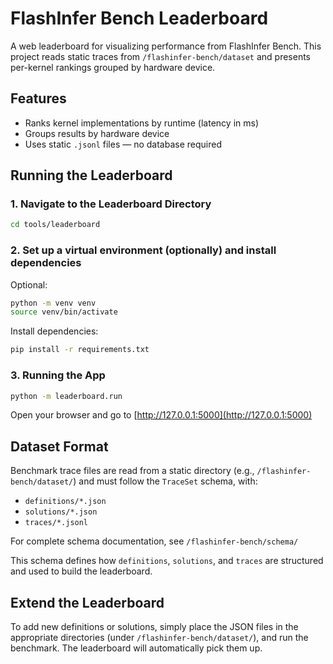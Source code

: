 # FlashInfer Bench Leaderboard

A web leaderboard for visualizing performance from FlashInfer Bench. This project reads static traces from `/flashinfer-bench/dataset` and presents per-kernel rankings grouped by hardware device.

## Features

- Ranks kernel implementations by runtime (latency in ms)
- Groups results by hardware device
- Uses static `.jsonl` files — no database required

## Running the Leaderboard

### 1. Navigate to the Leaderboard Directory

```bash
cd tools/leaderboard
```

### 2. Set up a virtual environment (optionally) and install dependencies

Optional:
```bash
python -m venv venv
source venv/bin/activate
```

Install dependencies:
```bash
pip install -r requirements.txt
```

### 3. Running the App

```bash
python -m leaderboard.run
```

Open your browser and go to [http://127.0.0.1:5000](http://127.0.0.1:5000)


## Dataset Format

Benchmark trace files are read from a static directory (e.g., `/flashinfer-bench/dataset/`) and must follow the `TraceSet` schema, with:

* `definitions/*.json`
* `solutions/*.json`
* `traces/*.jsonl`

For complete schema documentation, see `/flashinfer-bench/schema/`

This schema defines how `definitions`, `solutions`, and `traces` are structured and used to build the leaderboard.


## Extend the Leaderboard

To add new definitions or solutions, simply place the JSON files in the appropriate directories (under `/flashinfer-bench/dataset/`), and run the benchmark. The leaderboard will automatically pick them up.